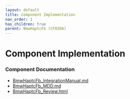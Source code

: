 ```yaml
---
layout: default
title: Component Implementation
nav_order: 1
has_children: true
parent: BmwHaptcFb (CF020A)
---
```

# Component Implementation
### Component Documentation

- [BmwHaptcFb_IntegrationManual.md](doc/BmwHaptcFb_IntegrationManual.md)
- [BmwHaptcFb_MDD.md](doc/BmwHaptcFb_MDD.md)
- [BmwHaptcFb_Review.html](doc/BmwHaptcFb_Review.html)

